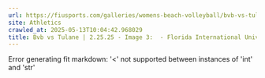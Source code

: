 ```yaml
---
url: https://fiusports.com/galleries/womens-beach-volleyball/bvb-vs-tulane-2-25-25/image-3/355/62556
site: Athletics
crawled_at: 2025-05-13T10:04:42.968029
title: Bvb vs Tulane | 2.25.25 - Image 3:  - Florida International University
---
```


Error generating fit markdown: '<' not supported between instances of 'int' and 'str'